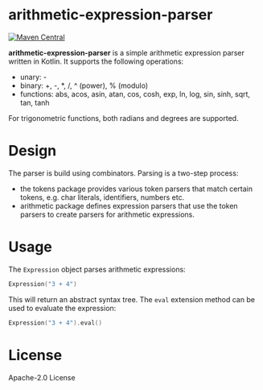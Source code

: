 # arithmetic-expression-parser

[![Maven Central](https://maven-badges.herokuapp.com/maven-central/com.mthaler/aparser/badge.svg)](https://maven-badges.herokuapp.com/maven-central/com.mthaler/aparser)

**arithmetic-expression-parser** is a simple arithmetic expression parser written in Kotlin. It supports the following operations:

- unary: -
- binary: +, -, *, /, ^ (power), % (modulo)
- functions: abs, acos, asin, atan, cos, cosh, exp, ln, log, sin, sinh, sqrt, tan, tanh

For trigonometric functions, both radians and degrees are supported.

# Design

The parser is build using combinators. Parsing is a two-step process:

- the tokens package provides various token parsers that match certain tokens, e.g. char literals, identifiers, numbers etc.
- arithmetic package defines expression parsers that use the token parsers to create parsers for arithmetic expressions.

# Usage

The `Expression` object parses arithmetic expressions:

```kotlin
Expression("3 + 4")
```

This will return an abstract syntax tree. The `eval` extension method can be used to evaluate the expression:

```kotlin
Expression("3 + 4").eval()
```

# License

Apache-2.0 License
